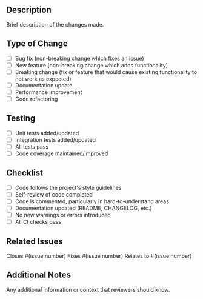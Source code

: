 ## Description

Brief description of the changes made.

## Type of Change

- [ ] Bug fix (non-breaking change which fixes an issue)
- [ ] New feature (non-breaking change which adds functionality)  
- [ ] Breaking change (fix or feature that would cause existing functionality to not work as expected)
- [ ] Documentation update
- [ ] Performance improvement
- [ ] Code refactoring

## Testing

- [ ] Unit tests added/updated
- [ ] Integration tests added/updated
- [ ] All tests pass
- [ ] Code coverage maintained/improved

## Checklist

- [ ] Code follows the project's style guidelines
- [ ] Self-review of code completed
- [ ] Code is commented, particularly in hard-to-understand areas
- [ ] Documentation updated (README, CHANGELOG, etc.)
- [ ] No new warnings or errors introduced
- [ ] All CI checks pass

## Related Issues

Closes #(issue number)
Fixes #(issue number)
Relates to #(issue number)

## Additional Notes

Any additional information or context that reviewers should know.